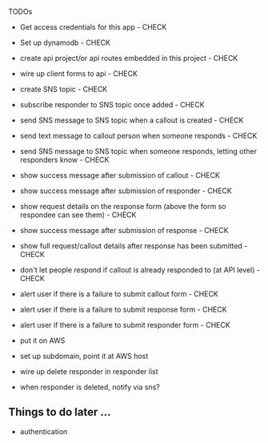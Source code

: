 TODOs

- Get access credentials for this app - CHECK
- Set up dynamodb - CHECK
- create api project/or api routes embedded in this project - CHECK
- wire up client forms to api - CHECK
- create SNS topic - CHECK
- subscribe responder to SNS topic once added - CHECK
- send SNS message to SNS topic when a callout is created - CHECK
- send text message to callout person when someone responds - CHECK
- send SNS message to SNS topic when someone responds, letting other responders know - CHECK
- show success message after submission of callout - CHECK
- show success message after submission of responder - CHECK
- show request details on the response form (above the form so respondee can see them) - CHECK
- show success message after submission of response - CHECK
- show full request/callout details after response has been submitted - CHECK
- don't let people respond if callout is already responded to (at API level) - CHECK
- alert user if there is a failure to submit callout form - CHECK
- alert user if there is a failure to submit response form - CHECK
- alert user if there is a failure to submit responder form - CHECK

- put it on AWS
- set up subdomain, point it at AWS host
- wire up delete responder in responder list
- when responder is deleted, notify via sns?

## Things to do later ...

- authentication
